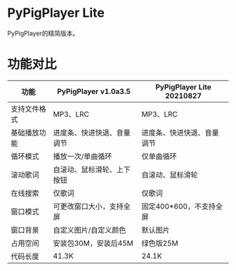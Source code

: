 # PyPigPlayer Lite

PyPigPlayer的精简版本。

# 功能对比

| 功能         | PyPigPlayer v1.0a3.5       | PyPigPlayer Lite 20210827  |
| ------------ | -------------------------- | -------------------------- |
| 支持文件格式 | MP3、LRC                   | MP3、LRC                   |
| 基础播放功能 | 进度条、快进快退、音量调节 | 进度条、快进快退、音量调节 |
| 循环模式     | 播放一次/单曲循环          | 仅单曲循环                 |
| 滚动歌词     | 自滚动、鼠标滑轮、上下按钮 | 自滚动、鼠标滑轮           |
| 在线搜索     | 仅歌词                     | 仅歌词                     |
| 窗口模式     | 可更改窗口大小，支持全屏   | 固定400*600，不支持全屏    |
| 窗口背景     | 自定义图片/自定义颜色      | 默认图片                   |
| 占用空间     | 安装包30M，安装后45M       | 绿色版25M                  |
| 代码长度     | 41.3K                      | 24.1K                      |
